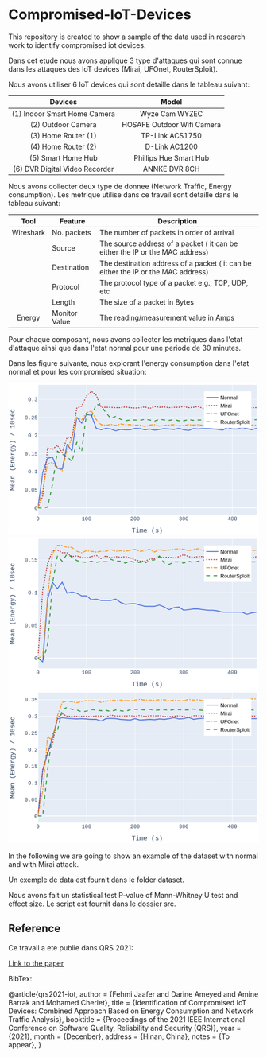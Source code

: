# Compromised-IoT-Devices
This repository is created to show a sample of the data used in research work to identify compromised iot devices.

Dans cet etude nous avons applique 3 type d'attaques qui sont connue dans les attaques des IoT devices (Mirai, UFOnet, RouterSploit).

Nous avons utiliser 6 IoT devices qui sont detaille dans le tableau suivant:

|             Devices             |            Model           |
|:-------------------------------:|:--------------------------:|
| (1) Indoor Smart Home Camera    | Wyze Cam WYZEC             |
| (2) Outdoor Camera              | HOSAFE Outdoor Wifi Camera |
| (3) Home Router (1)             | TP-Link ACS1750            |
| (4) Home Router (2)             | D-Link AC1200              |
| (5) Smart Home Hub              | Phillips Hue Smart Hub     |
| (6) DVR Digital Video Recorder  | ANNKE DVR 8CH              |


Nous avons collecter deux type de donnee (Network Traffic, Energy consumption). Les metrique utilise dans ce travail sont detaille dans le tableau suivant:

|     Tool      | Feature         | Description                                                                       |
|:-------------:|-----------------|-----------------------------------------------------------------------------------|
|     Wireshark | No. packets     | The number of packets in order of arrival                                         |
|               | Source          | The source address of a packet ( it can be either the IP or the MAC address)      |
|               | Destination     | The destination address of a packet ( it can be either the IP or the MAC address) |
|               | Protocol        |  The protocol type of a packet e.g., TCP, UDP, etc                                |
|               | Length          | The size of a packet in Bytes                                                     |
| Energy        |  Monitor Value  | The reading/measurement value in Amps                                             |



Pour chaque composant, nous avons collecter les metriques dans l'etat d'attaque ainsi que dans l'etat normal pour une periode de 30 minutes.

Dans les figure suivante, nous explorant l'energy consumption dans l'etat normal et pour les compromised situation:

![title](images/energy/archer.png)
![title](images/energy/cctv.png)
![title](images/energy/indoor.png)


In the following we are going to show an example of the dataset with normal and with Mirai attack.
 
Un exemple de data est fournit dans le folder dataset.



Nous avons fait un statistical test P-value of Mann-Whitney U test and effect size.
Le script est fournit dans le dossier src.





## Reference

Ce travail a ete publie dans QRS 2021:

<a href="https://bit.ly/3HdRqra" target="_blank">Link to the paper</a>


BibTex:

@article{qrs2021-iot,
 author = {Fehmi Jaafer and Darine Ameyed and Amine Barrak and Mohamed Cheriet},
 title = {Identification of Compromised IoT Devices: Combined Approach Based on Energy Consumption
and Network Traffic Analysis},
 booktitle = {Proceedings of the 2021 IEEE International Conference on Software Quality, Reliability and Security (QRS)},
 year = {2021},
 month = {Decenber},
 address = {Hinan, China},
 notes = {To appear},
}

